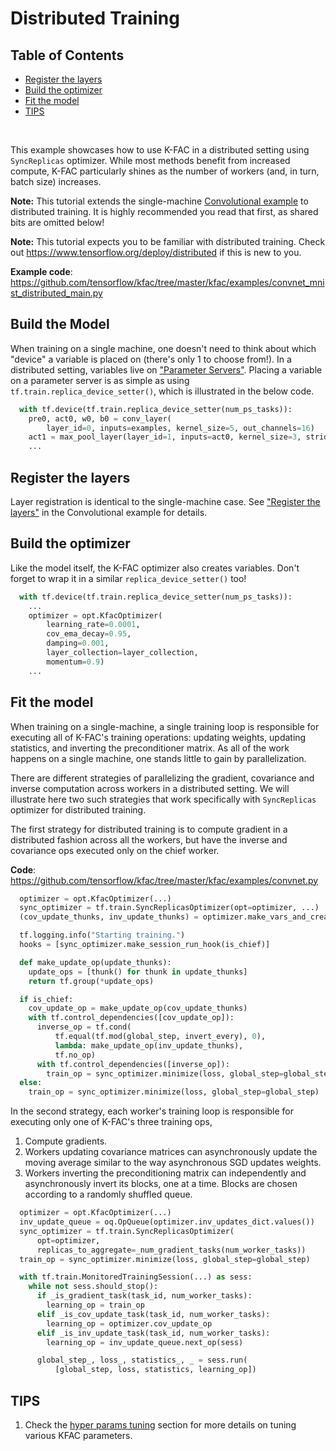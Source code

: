 # Distributed Training

## Table of Contents
  * [Register the layers](#register-the-layers)
  * [Build the optimizer](#build-the-optimizer)
  * [Fit the model](#fit-the-model)
  * [TIPS](#tips)
<br>

This example showcases how to use K-FAC in a distributed setting using
`SyncReplicas` optimizer. While most methods benefit from increased compute,
K-FAC particularly shines as the number of workers (and, in turn, batch size)
increases.

**Note:** This tutorial extends the single-machine
[Convolutional example][conv_ex] to distributed training. It is highly
recommended you read that first, as shared bits are omitted below!

[conv_ex]:
https://github.com/tensorflow/kfac/tree/master/docs/examples/convolutional.md

**Note:** This tutorial expects you to be familiar with distributed training.
Check out https://www.tensorflow.org/deploy/distributed if this is new to you.

**Example code**:
https://github.com/tensorflow/kfac/tree/master/kfac/examples/convnet_mnist_distributed_main.py

## Build the Model

When training on a single machine, one doesn't need to think about which
"device" a variable is placed on (there's only 1 to choose from!). In a
distributed setting, variables live on ["Parameter Servers"][parameter-servers].
Placing a variable on a parameter server is as simple as using
`tf.train.replica_device_setter()`, which is illustrated in the below code.

```python
  with tf.device(tf.train.replica_device_setter(num_ps_tasks)):
    pre0, act0, w0, b0 = conv_layer(
        layer_id=0, inputs=examples, kernel_size=5, out_channels=16)
    act1 = max_pool_layer(layer_id=1, inputs=act0, kernel_size=3, stride=2)
    ...
```

[parameter-servers]: https://www.tensorflow.org/deploy/distributed

## Register the layers

Layer registration is identical to the single-machine case. See ["Register the
layers"][register-layers-conv] in the Convolutional example for details.

[register-layers-conv]: https://github.com/tensorflow/kfac/tree/master/docs/examples/convolutional.md?#register-the-layers-and-loss

## Build the optimizer

Like the model itself, the K-FAC optimizer also creates variables. Don't forget
to wrap it in a similar `replica_device_setter()` too!

```python
  with tf.device(tf.train.replica_device_setter(num_ps_tasks)):
    ...
    optimizer = opt.KfacOptimizer(
        learning_rate=0.0001,
        cov_ema_decay=0.95,
        damping=0.001,
        layer_collection=layer_collection,
        momentum=0.9)
    ...
```

## Fit the model

When training on a single-machine, a single training loop is responsible for
executing all of K-FAC's training operations: updating weights, updating
statistics, and inverting the preconditioner matrix. As all of the work happens
on a single machine, one stands little to gain by parallelization.

There are different strategies of parallelizing the gradient, covariance and
inverse computation across workers in a distributed setting. We will illustrate
here two such strategies that work specifically with `SyncReplicas` optimizer
for distributed training.

The first strategy for distributed training is to compute gradient in a
distributed fashion across all the workers, but have the inverse and covariance
ops executed only on the chief worker.

**Code**:
https://github.com/tensorflow/kfac/tree/master/kfac/examples/convnet.py

```python
  optimizer = opt.KfacOptimizer(...)
  sync_optimizer = tf.train.SyncReplicasOptimizer(opt=optimizer, ...)
  (cov_update_thunks, inv_update_thunks) = optimizer.make_vars_and_create_op_thunks()

  tf.logging.info("Starting training.")
  hooks = [sync_optimizer.make_session_run_hook(is_chief)]

  def make_update_op(update_thunks):
    update_ops = [thunk() for thunk in update_thunks]
    return tf.group(*update_ops)

  if is_chief:
    cov_update_op = make_update_op(cov_update_thunks)
    with tf.control_dependencies([cov_update_op]):
      inverse_op = tf.cond(
          tf.equal(tf.mod(global_step, invert_every), 0),
          lambda: make_update_op(inv_update_thunks),
          tf.no_op)
      with tf.control_dependencies([inverse_op]):
        train_op = sync_optimizer.minimize(loss, global_step=global_step)
  else:
    train_op = sync_optimizer.minimize(loss, global_step=global_step)
```

In the second strategy, each worker's training loop is responsible for executing
only one of K-FAC's three training ops,

1.  Compute gradients.
1.  Workers updating covariance matrices can asynchronously update the moving
    average similar to the way asynchronous SGD updates weights.
1.  Workers inverting the preconditioning matrix can independently and
    asynchronously invert its blocks, one at a time. Blocks are chosen according
    to a randomly shuffled queue.

```python
  optimizer = opt.KfacOptimizer(...)
  inv_update_queue = oq.OpQueue(optimizer.inv_updates_dict.values())
  sync_optimizer = tf.train.SyncReplicasOptimizer(
      opt=optimizer,
      replicas_to_aggregate=_num_gradient_tasks(num_worker_tasks))
  train_op = sync_optimizer.minimize(loss, global_step=global_step)

  with tf.train.MonitoredTrainingSession(...) as sess:
    while not sess.should_stop():
      if _is_gradient_task(task_id, num_worker_tasks):
        learning_op = train_op
      elif _is_cov_update_task(task_id, num_worker_tasks):
        learning_op = optimizer.cov_update_op
      elif _is_inv_update_task(task_id, num_worker_tasks):
        learning_op = inv_update_queue.next_op(sess)

      global_step_, loss_, statistics_, _ = sess.run(
          [global_step, loss, statistics, learning_op])
```

## TIPS

1.  Check the [hyper params tuning][hp_tune] section for more details on tuning
    various KFAC parameters.

[hp_tune]: https://github.com/tensorflow/kfac/tree/master/docs/examples/parameters.md
